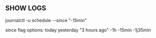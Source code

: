 

SHOW LOGS
----------

journalctl -u schedule --since "-15min"

since flag options:
today
yesterday
"3 hours ago"
-1h
-15min
-1j35min